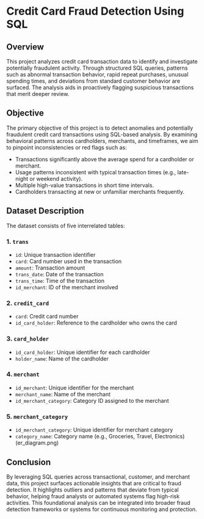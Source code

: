 # Credit Card Fraud Detection Using SQL

## Overview

This project analyzes credit card transaction data to identify and investigate potentially fraudulent activity. Through structured SQL queries, patterns such as abnormal transaction behavior, rapid repeat purchases, unusual spending times, and deviations from standard customer behavior are surfaced. The analysis aids in proactively flagging suspicious transactions that merit deeper review.

## Objective

The primary objective of this project is to detect anomalies and potentially fraudulent credit card transactions using SQL-based analysis. By examining behavioral patterns across cardholders, merchants, and timeframes, we aim to pinpoint inconsistencies or red flags such as:

* Transactions significantly above the average spend for a cardholder or merchant.
* Usage patterns inconsistent with typical transaction times (e.g., late-night or weekend activity).
* Multiple high-value transactions in short time intervals.
* Cardholders transacting at new or unfamiliar merchants frequently.

## Dataset Description

The dataset consists of five interrelated tables:

### 1. `trans`

* `id`: Unique transaction identifier
* `card`: Card number used in the transaction
* `amount`: Transaction amount
* `trans_date`: Date of the transaction
* `trans_time`: Time of the transaction
* `id_merchant`: ID of the merchant involved

### 2. `credit_card`

* `card`: Credit card number
* `id_card_holder`: Reference to the cardholder who owns the card

### 3. `card_holder`

* `id_card_holder`: Unique identifier for each cardholder
* `holder_name`: Name of the cardholder

### 4. `merchant`

* `id_merchant`: Unique identifier for the merchant
* `merchant_name`: Name of the merchant
* `id_merchant_category`: Category ID assigned to the merchant

### 5. `merchant_category`

* `id_merchant_category`: Unique identifier for merchant category
* `category_name`: Category name (e.g., Groceries, Travel, Electronics)
(er_diagram.png)


## Conclusion

By leveraging SQL queries across transactional, customer, and merchant data, this project surfaces actionable insights that are critical to fraud detection. It highlights outliers and patterns that deviate from typical behavior, helping fraud analysts or automated systems flag high-risk activities. This foundational analysis can be integrated into broader fraud detection frameworks or systems for continuous monitoring and protection.

